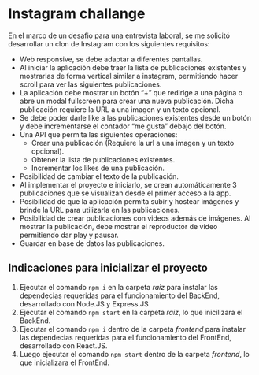 # Instagram challange
En el marco de un desafio para una entrevista laboral, se me solicitó desarrollar un clon de Instagram con los siguientes requisitos:
* Web responsive, se debe adaptar a diferentes pantallas.
* Al iniciar la aplicación debe traer la lista de publicaciones existentes y mostrarlas de forma vertical similar a instagram, permitiendo hacer scroll para ver las siguientes publicaciones.
* La aplicación debe mostrar un botón “+” que redirige a una página o abre un modal fullscreen para crear una nueva publicación. Dicha publicación requiere la URL a una imagen y un texto opcional.
* Se debe poder darle like a las publicaciones existentes desde un botón y debe incrementarse el contador “me gusta” debajo del botón.
* Una API que permita las siguientes operaciones:
  - Crear una publicación (Requiere la url a una imagen y un texto opcional).
  - Obtener la lista de publicaciones existentes. 
  - Incrementar los likes de una publicación.
* Posibilidad de cambiar el texto de la publicación.
* Al implementar el proyecto e iniciarlo, se crean automáticamente 3 publicaciones que se visualizan desde el primer acceso a la app.
* Posibilidad de que la aplicación permita subir y hostear imágenes y brinde la URL para utilizarla en las publicaciones.
* Posibilidad de crear publicaciones con videos además de imágenes. Al mostrar la publicación, debe mostrar el reproductor de vídeo permitiendo dar play y pausar.
* Guardar en base de datos las publicaciones.

## Indicaciones para inicializar el proyecto

1. Ejecutar el comando `npm i` en la carpeta *raiz* para instalar las dependecias requeridas para el funcionamiento del BackEnd, desarrollado con Node.JS y Express.JS
2. Ejecutar el comando `npm start` en la carpeta *raiz*, lo que inicilizara el BackEnd.
3. Ejecutar el comando `npm i` dentro de la carpeta *frontend* para instalar las dependecias requeridas para el funcionamiento del FrontEnd, desarrollado con React.JS.
4. Luego ejecutar el comando `npm start` dentro de la carpeta *frontend*, lo que inicializara el FrontEnd.

